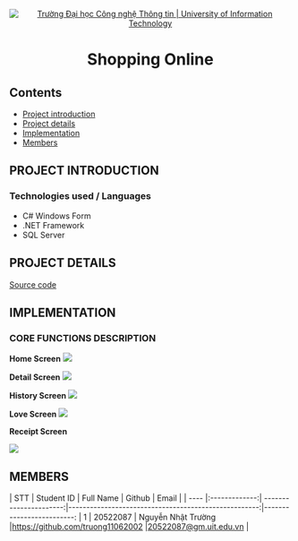 


<p align="center">
  <a href="https://www.uit.edu.vn/" title="Trường Đại học Công nghệ Thông tin" style="border: 5;">
    <img src="https://i.imgur.com/WmMnSRt.png" alt="Trường Đại học Công nghệ Thông tin | University of Information Technology">
  </a>
</p>

<!-- Title -->
<h1 align="center"><b>Shopping Online</b></h1>



## Contents
* [ Project introduction](#gioithieumonhoc)
* [ Project details](#congtrinh)
* [ Implementation](#implement)
* [ Members](#thanhvien)

## PROJECT INTRODUCTION
<a name="gioithieumonhoc"></a>
### Technologies used / Languages

* C# Windows Form
* .NET Framework
* SQL Server

## PROJECT DETAILS
<a name="congtrinh"></a>

[Source code](https://github.com/truong11062002/Shopping_Online/tree/main/ShoppingOnline)

## IMPLEMENTATION
<a name="implement"></a>

### CORE FUNCTIONS DESCRIPTION
**Home Screen**
![](https://i.imgur.com/a4KxIew.png)


**Detail Screen**
![](https://i.imgur.com/8Frfmbh.png)



**History Screen**
![](https://i.imgur.com/kdoDe5L.png)


**Love Screen**
![](https://i.imgur.com/ScRV9Hv.png)



**Receipt Screen**

![](https://i.imgur.com/taQ1Gio.png)


## MEMBERS
<a name="thanhvien"></a>
| STT    | Student ID          | Full Name       | Github                                               | Email                   |
| ---- |:-------------:| ----------------------:|-----------------------------------------------------:|-------------------------:
| 1      | 20522087      | Nguyễn Nhật Trường     |https://github.com/truong11062002                     |20522087@gm.uit.edu.vn   |










